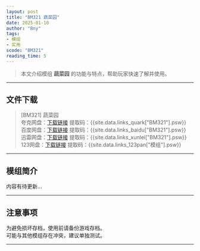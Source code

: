 ```yaml
---
layout: post
title: "BM321 蔬菜园"
date: 2025-01-10
author: "Bny"
tags: 
- 模组
- 实用
scode: "BM321"
reading_time: 5
---
```


> 本文介绍模组 **蔬菜园** 的功能与特点，帮助玩家快速了解并使用。

---

## 文件下载

> [BM321] 蔬菜园  
夸克网盘：[下载链接]({{site.data.links_quark["BM321"].url}}) 提取码：{{site.data.links_quark["BM321"].psw}}  
百度网盘：[下载链接]({{site.data.links_baidu["BM321"].url}}) 提取码：{{site.data.links_baidu["BM321"].psw}}  
迅雷网盘：[下载链接]({{site.data.links_xunlei["BM321"].url}}) 提取码：{{site.data.links_xunlei["BM321"].psw}}  
123网盘：[下载链接]({{site.data.links_123pan["模组"].url}}) 提取码：{{site.data.links_123pan["模组"].psw}}  

---

## 模组简介

>  
内容有待更新...  

---

## 注意事项

>  
为避免损坏存档，使用前请备份游戏存档。  
可能与其他模组存在冲突，建议单独测试。  

---

